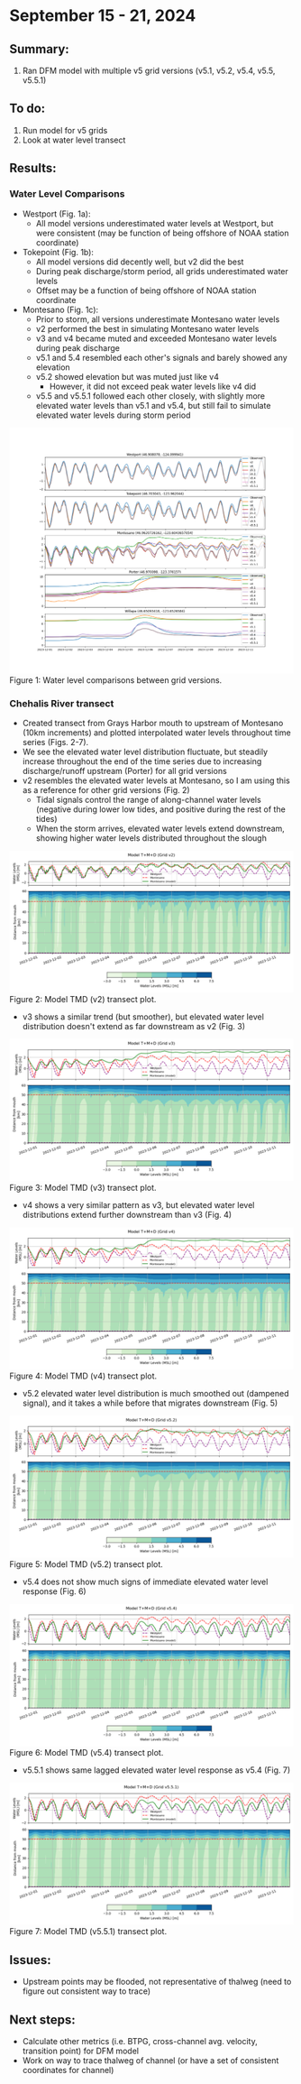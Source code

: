 # September 15 - 21, 2024

## Summary:
1) Ran DFM model with multiple v5 grid versions (v5.1, v5.2, v5.4, v5.5, v5.5.1)

## To do:
1) Run model for v5 grids
2) Look at water level transect

## Results:
### Water Level Comparisons
- Westport (Fig. 1a):
	- All model versions underestimated water levels at Westport, but were consistent (may be function of being offshore of NOAA station coordinate)
- Tokepoint (Fig. 1b):
	- All model versions did decently well, but v2 did the best
	- During peak discharge/storm period, all grids underestimated water levels
	- Offset may be a function of being offshore of NOAA station coordinate
- Montesano (Fig. 1c):
	- Prior to storm, all versions underestimate Montesano water levels
	- v2 performed the best in simulating Montesano water levels
	- v3 and v4 became muted and exceeded Montesano water levels during peak discharge
	- v5.1 and 5.4 resembled each other's signals and barely showed any elevation
	- v5.2 showed elevation but was muted just like v4
		- However, it did not exceed peak water levels like v4 did
	- v5.5 and v5.5.1 followed each other closely, with slightly more elevated water levels than v5.1 and v5.4, but still fail to simulate elevated water levels during storm period

![Time series](../Figures/091724meeting/WaterLevelComparisons_v2v4v5.1v5.2v5.4v5.5v5.5.1.png)<br>
Figure 1: Water level comparisons between grid versions.<br>


### Chehalis River transect
- Created transect from Grays Harbor mouth to upstream of Montesano (10km increments) and plotted interpolated water levels throughout time series (Figs. 2-7).
- We see the elevated water level distribution fluctuate, but steadily increase throughout the end of the time series due to increasing discharge/runoff upstream (Porter) for all grid versions
- v2 resembles the elevated water levels at Montesano, so I am using this as a reference for other grid versions (Fig. 2)
	- Tidal signals control the range of along-channel water levels (negative during lower low tides, and positive during the rest of the tides)
	- When the storm arrives, elevated water levels extend downstream, showing higher water levels distributed throughout the slough 

![Transect plot](../Figures/091724meeting/Model_TMDv2_transect.png)<br>
Figure 2: Model TMD (v2) transect plot.<br>

- v3 shows a similar trend (but smoother), but elevated water level distribution doesn't extend as far downstream as v2 (Fig. 3)

![Transect plot](../Figures/091724meeting/Model_TMDv3_transect.png)<br>
Figure 3: Model TMD (v3) transect plot.<br>

- v4 shows a very similar pattern as v3, but elevated water level distributions extend further downstream than v3 (Fig. 4)

![Transect plot](../Figures/091724meeting/Model_TMDv4_transect.png)<br>
Figure 4: Model TMD (v4) transect plot.<br>

- v5.2 elevated water level distribution is much smoothed out (dampened signal), and it takes a while before that migrates downstream (Fig. 5)

![Transect plot](../Figures/091724meeting/Model_TMDv5.2_transect.png)<br>
Figure 5: Model TMD (v5.2) transect plot.<br>

- v5.4 does not show much signs of immediate elevated water level response (Fig. 6)

![Transect plot](../Figures/091724meeting/Model_TMDv5.4_transect.png)<br>
Figure 6: Model TMD (v5.4) transect plot.<br>

- v5.5.1 shows same lagged elevated water level response as v5.4 (Fig. 7)

![Transect plot](../Figures/091724meeting/Model_TMDv5.5.1_transect.png)<br>
Figure 7: Model TMD (v5.5.1) transect plot.<br>


## Issues:
- Upstream points may be flooded, not representative of thalweg (need to figure out consistent way to trace)


## Next steps:
- Calculate other metrics (i.e. BTPG, cross-channel avg. velocity, transition point) for DFM model
- Work on way to trace thalweg of channel (or have a set of consistent coordinates for channel)



